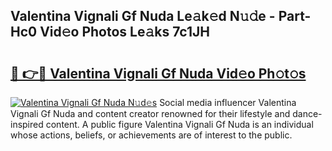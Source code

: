 ## Valentina Vignali Gf Nuda Le𝚊k𝚎d N𝚞𝚍e - Part-Hc0 Vid𝚎o Photos Le𝚊ks 7c1JH

# <h2><a href="http://fbddor.evod.top/?m=Valentina+Vignali+Gf+Nuda">🔗 👉🔴 Valentina Vignali Gf Nuda Vid𝚎o Ph𝚘t𝚘s</a></h2>

[![Valentina Vignali Gf Nuda N𝚞d𝚎s](https://i.imgur.com/8V9OHl7.gif)](http://fbddor.evod.top/?m=Valentina+Vignali+Gf+Nuda)
Social media influencer Valentina Vignali Gf Nuda and content creator renowned for their lifestyle and dance-inspired content. A public figure Valentina Vignali Gf Nuda is an individual whose actions, beliefs, or achievements are of interest to the public. 

